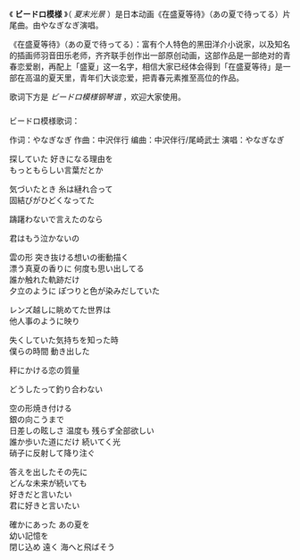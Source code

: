 

《 **ビードロ模様** 》（ _夏末光景_ ）是日本动画《在盛夏等待》（あの夏で待ってる）片尾曲。由やなぎなぎ演唱。

《在盛夏等待》（あの夏で待ってる）：富有个人特色的黑田洋介小说家，以及知名的插画师羽音田乐老师，齐齐联手创作出一部原创动画，这部作品是一部绝对的青春恋爱剧，再配上「盛夏」这一名字，相信大家已经体会得到「在盛夏等待」是一部在高温的夏天里，青年们大谈恋爱，把青春元素推至高位的作品。

歌词下方是 _ビードロ模様钢琴谱_ ，欢迎大家使用。

###  
ビードロ模様歌词：

作词：やなぎなぎ 作曲：中沢伴行 编曲：中沢伴行/尾崎武士 演唱：やなぎなぎ  
  
探していた 好きになる理由を  
もっともらしい言葉だとか

気づいたとき 糸は縺れ合って  
固結びがひどくなってた

躊躇わないで言えたのなら

君はもう泣かないの

雲の形 突き抜ける想いの衝動描く  
漂う真夏の香りに 何度も思い出してる  
誰か触れた軌跡だけ  
夕立のように ぽつりと色が染みだしていた

レンズ越しに眺めてた世界は  
他人事のように映り

失くしていた気持ちを知った時  
僕らの時間 動き出した

秤にかける恋の質量

どうしたって釣り合わない

空の形焼き付ける  
銀の向こうまで  
日差しの眩しさ 温度も 残らず全部欲しい  
誰か歩いた道にだけ 続いてく光  
硝子に反射して降り注ぐ

答えを出したその先に  
どんな未来が続いても  
好きだと言いたい  
君に好きと言いたい

確かにあった あの夏を  
幼い記憶を  
閉じ込め 遠く 海へと飛ばそう

